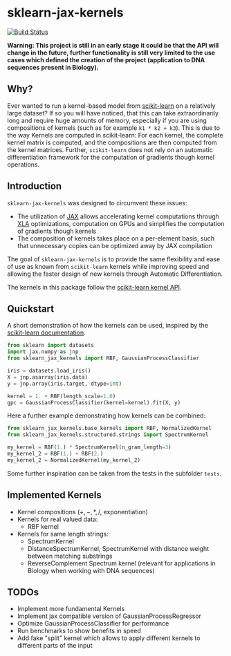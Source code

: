 # sklearn-jax-kernels

[![Build Status](https://travis-ci.com/ExpectationMax/sklearn-jax-kernels.svg?token=3sUUnmMzs9wxN3Qapssj&branch=master)](https://travis-ci.com/ExpectationMax/sklearn-jax-kernels)

**Warning: This project is still in an early stage it could be that the API
will change in the future, further functionality is still very limited to the
use cases which defined the creation of the project (application to DNA
sequences present in Biology).**

## Why?
Ever wanted to run a kernel-based model from
[scikit-learn](https://scikit-learn.org/) on a relatively large dataset?  If so
you will have noticed, that this can take extraordinarily long and require huge
amounts of memory, especially if you are using compositions of kernels (such as
for example `k1 * k2 + k3`).  This is due to the way Kernels are computed in
scikit-learn: For each kernel, the complete kernel matrix is computed, and the
compositions are then computed from the kernel matrices.  Further,
`scikit-learn` does not rely on an automatic differentiation framework for the
computation of gradients though kernel operations.

## Introduction

`sklearn-jax-kernels` was designed to circumvent these issues:

 - The utilization of [JAX](https://github.com/google/jax) allows accelerating
   kernel computations through [XLA](https://www.tensorflow.org/xla)
   optimizations, computation on GPUs and simplifies the computation of
   gradients though kernels
 - The composition of kernels takes place on a per-element basis, such that
   unnecessary copies can be optimized away by JAX compilation

The goal of `sklearn-jax-kernels` is to provide the same flexibility and ease
of use as known from `scikit-learn` kernels while improving speed and allowing
the faster design of new kernels through Automatic Differentiation.

The kernels in this package follow the [scikit-learn kernel
API](https://scikit-learn.org/stable/modules/gaussian_process.html#gaussian-process-kernel-api).

## Quickstart

A short demonstration of how the kernels can be used, inspired by the
[ scikit-learn
documentation](https://scikit-learn.org/stable/auto_examples/gaussian_process/plot_gpc_iris.html).

```python
from sklearn import datasets
import jax.numpy as jnp
from sklearn_jax_kernels import RBF, GaussianProcessClassifier

iris = datasets.load_iris()
X = jnp.asarray(iris.data)
y = jnp.array(iris.target, dtype=int)

kernel = 1. + RBF(length_scale=1.0)
gpc = GaussianProcessClassifier(kernel=kernel).fit(X, y)
```

Here a further example demonstrating how kernels can be combined:

```python
from sklearn_jax_kernels.base_kernels import RBF, NormalizedKernel
from sklearn_jax_kernels.structured.strings import SpectrumKernel

my_kernel = RBF(1.) * SpectrumKernel(n_gram_length=3)
my_kernel_2 = RBF(1.) + RBF(2.)
my_kernel_2 = NormalizedKernel(my_kernel_2)
```

Some further inspiration can be taken from the tests in the subfolder `tests`.

## Implemented Kernels

 - Kernel compositions ($+,-,*,/$, exponentiation)
 - Kernels for real valued data:  
     - RBF kernel
 - Kernels for same length strings:  
     - SpectrumKernel
     - DistanceSpectrumKernel, SpectrumKernel with distance weight between
       matching substrings
     - ReverseComplement Spectrum kernel (relevant for applications in Biology
       when working with DNA sequences)

## TODOs

 - Implement more fundamental Kernels
 - Implement jax compatible version of GaussianProcessRegressor
 - Optimize GaussianProcessClassifier for performance
 - Run benchmarks to show benefits in speed
 - Add fake "split" kernel which allows to apply different kernels to different
   parts of the input
